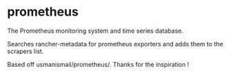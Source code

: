 # prometheus
The Prometheus monitoring system and time series database.

Searches rancher-metadata for prometheus exporters and adds them to the
scrapers list.

Based off usmanismail/prometheus/. Thanks for the inspiration !
